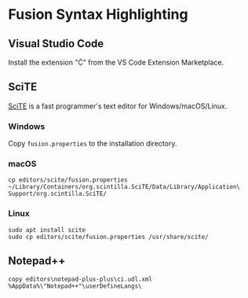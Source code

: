 ﻿# Fusion Syntax Highlighting

## Visual Studio Code

Install the extension "Ć" from the VS Code Extension Marketplace.

## SciTE

[SciTE](https://www.scintilla.org/SciTE.html) is a fast programmer's text editor for Windows/macOS/Linux.

### Windows

Copy `fusion.properties` to the installation directory.

### macOS

    cp editors/scite/fusion.properties ~/Library/Containers/org.scintilla.SciTE/Data/Library/Application\ Support/org.scintilla.SciTE/

### Linux

    sudo apt install scite
    sudo cp editors/scite/fusion.properties /usr/share/scite/

## Notepad++

    copy editors\notepad-plus-plus\ci.udl.xml %AppData%\"Notepad++"\userDefineLangs\

